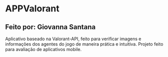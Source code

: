 # APPValorant
## Feito por: Giovanna Santana

Aplicativo baseado na Valorant-API, feito para verificar imagens e informações dos agentes do jogo de maneira prática e intuitiva. Projeto feito para avaliação de aplicativos mobile.
